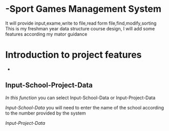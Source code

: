 # -Sport Games Management System
It will provide input,exame,write to file,read form file,find,modify,sorting  
This is my freshman year data structure course design, I will add some features according my mator guidance  

Introduction to project features
================================

<!--ts-->
   *
<!--ts-->

## Input-School-Project-Data
*In this function* you can select Input-School-Data or Input-Project-Data  

*Input-School-Data* you will need to enter the name of the school according to the number provided by the system  

*Input-Project-Data* 
